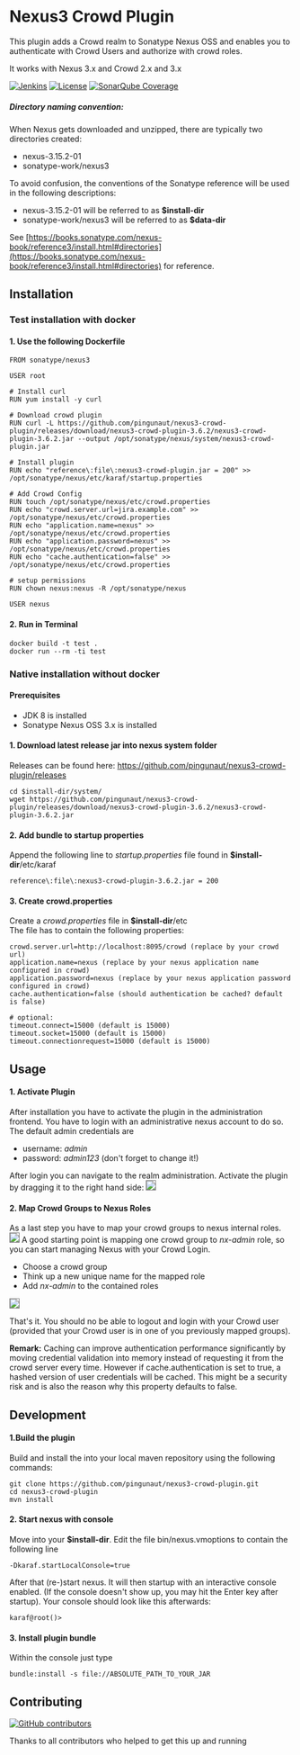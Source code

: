 # Nexus3 Crowd Plugin
This plugin adds a Crowd realm to Sonatype Nexus OSS and enables you to authenticate with Crowd Users and authorize with crowd roles.

It works with Nexus 3.x and Crowd 2.x and 3.x

[![Jenkins](https://img.shields.io/jenkins/s/https/ci.martinspielmann.de/job/pingunaut/job/nexus3-crowd-plugin/job/master.svg)](https://ci.martinspielmann.de/job/pingunaut/job/nexus3-crowd-plugin/job/master/)
[![License](https://img.shields.io/badge/license-Apache%20License%202.0-green.svg)](https://github.com/pingunaut/nexus3-crowd-plugin/blob/master/LICENSE)
[![SonarQube Coverage](https://img.shields.io/sonar/https/sonarcloud.io/nexus3-crowd-plugin/coverage.svg)](https://sonarcloud.io/component_measures?id=nexus3-crowd-plugin&metric=coverage)


##### Directory naming convention:
When Nexus gets downloaded and unzipped, there are typically two directories created:
* nexus-3.15.2-01
* sonatype-work/nexus3

To avoid confusion, the conventions of the Sonatype reference will be used in the following descriptions:
* nexus-3.15.2-01 will be referred to as **$install-dir**
* sonatype-work/nexus3 will be referred to as **$data-dir**

See [https://books.sonatype.com/nexus-book/reference3/install.html#directories](https://books.sonatype.com/nexus-book/reference3/install.html#directories) for reference.

## Installation

### Test installation with docker
#### 1. Use the following Dockerfile
```
FROM sonatype/nexus3

USER root

# Install curl
RUN yum install -y curl

# Download crowd plugin
RUN curl -L https://github.com/pingunaut/nexus3-crowd-plugin/releases/download/nexus3-crowd-plugin-3.6.2/nexus3-crowd-plugin-3.6.2.jar --output /opt/sonatype/nexus/system/nexus3-crowd-plugin.jar

# Install plugin
RUN echo "reference\:file\:nexus3-crowd-plugin.jar = 200" >> /opt/sonatype/nexus/etc/karaf/startup.properties

# Add Crowd Config
RUN touch /opt/sonatype/nexus/etc/crowd.properties
RUN echo "crowd.server.url=jira.example.com" >> /opt/sonatype/nexus/etc/crowd.properties
RUN echo "application.name=nexus" >> /opt/sonatype/nexus/etc/crowd.properties
RUN echo "application.password=nexus" >> /opt/sonatype/nexus/etc/crowd.properties
RUN echo "cache.authentication=false" >> /opt/sonatype/nexus/etc/crowd.properties

# setup permissions
RUN chown nexus:nexus -R /opt/sonatype/nexus

USER nexus
```
#### 2. Run in Terminal

```
docker build -t test .
docker run --rm -ti test
```

### Native installation without docker

#### Prerequisites
* JDK 8 is installed
* Sonatype Nexus OSS 3.x is installed 

#### 1. Download latest release jar into nexus system folder
Releases can be found here: https://github.com/pingunaut/nexus3-crowd-plugin/releases
```
cd $install-dir/system/
wget https://github.com/pingunaut/nexus3-crowd-plugin/releases/download/nexus3-crowd-plugin-3.6.2/nexus3-crowd-plugin-3.6.2.jar
```

#### 2. Add bundle to startup properties
Append the following line to *startup.properties* file found in **$install-dir**/etc/karaf
```
reference\:file\:nexus3-crowd-plugin-3.6.2.jar = 200
```

#### 3. Create crowd.properties
Create a *crowd.properties* file in **$install-dir**/etc<br/>
The file has to contain the following properties:
```
crowd.server.url=http://localhost:8095/crowd (replace by your crowd url)
application.name=nexus (replace by your nexus application name configured in crowd)
application.password=nexus (replace by your nexus application password configured in crowd)
cache.authentication=false (should authentication be cached? default is false)

# optional:
timeout.connect=15000 (default is 15000)
timeout.socket=15000 (default is 15000)
timeout.connectionrequest=15000 (default is 15000)
```
  
## Usage
#### 1. Activate Plugin
After installation you have to activate the plugin in the administration frontend.
You have to login with an administrative nexus account to do so. The default admin credentials are
* username: *admin*
* password: *admin123* (don't forget to change it!)

After login you can navigate to the realm administration.
Activate the plugin by dragging it to the right hand side:
<img style="border: 1px solid grey;" src='https://martinspielmann.de/pseudorandombullshitgenerator/wp-content/uploads/2018/01/nexus_crowd.png'>
#### 2. Map Crowd Groups to Nexus Roles
As a last step you have to map your crowd groups to nexus internal roles.
<img style="border: 1px solid grey;" src='https://martinspielmann.de/pseudorandombullshitgenerator/wp-content/uploads/2018/01/nexus-5.png'>
A good starting point is mapping one crowd group to *nx-admin* role, so you can start managing Nexus with your Crowd Login.
* Choose a crowd group
* Think up a new unique name for the mapped role
* Add *nx-admin* to the contained roles
<img style="border: 1px solid grey;" src='https://martinspielmann.de/pseudorandombullshitgenerator/wp-content/uploads/2018/01/nexus-6.png'>

That's it. You should no be able to logout and login with your Crowd user (provided that your Crowd user is in one of you previously mapped groups).

**Remark:** Caching can improve authentication performance significantly 
by moving credential validation into memory instead of requesting it from 
the crowd server every time.
However if cache.authentication is set to true, 
a hashed version of user credentials will be cached. 
This might be a security risk and is also the reason why this property defaults to false.

## Development

#### 1.Build the plugin
Build and install the into your local maven repository using the following commands:
```
git clone https://github.com/pingunaut/nexus3-crowd-plugin.git
cd nexus3-crowd-plugin
mvn install
```

#### 2. Start nexus with console
Move into your **$install-dir**. Edit the file bin/nexus.vmoptions to contain the following line
```
-Dkaraf.startLocalConsole=true
```
After that (re-)start nexus. It will then startup with an interactive console enabled. (If the console doesn't show up, you may hit the Enter key after startup).
Your console should look like this afterwards:
```
karaf@root()> 
```
  
#### 3. Install plugin bundle
  Within the console just type
  ```
  bundle:install -s file://ABSOLUTE_PATH_TO_YOUR_JAR
  ```

## Contributing
[![GitHub contributors](https://img.shields.io/github/contributors/pingunaut/nexus3-crowd-plugin.svg)](https://github.com/pingunaut/nexus3-crowd-plugin/graphs/contributors)

Thanks to all contributors who helped to get this up and running
